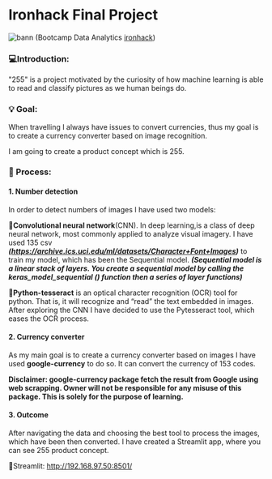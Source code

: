 # Ironhack Final Project

![bann](https://user-images.githubusercontent.com/82451770/123253820-2dc32200-d4ee-11eb-97f0-1eb67ac46f9a.JPG)
(Bootcamp Data Analytics [ironhack](https://www.ironhack.com/es))

### 💻Introduction:

"255" is a project motivated by the curiosity of how machine learning is able to read and classify pictures as we human beings do.

### 💡 Goal: 

When travelling I always have issues to convert currencies, thus my goal is to create a currency converter based on image recognition. 

I am going to create a product concept which is 255.

### 👾 Process:

#### 1. Number detection
In order to detect numbers of images I have used two models:

  🎈**Convolutional neural network**(CNN). In deep learning,is a class of deep neural network, most commonly applied to analyze visual imagery. I have used 135 csv ***(https://archive.ics.uci.edu/ml/datasets/Character+Font+Images)*** to train my model, which has been the Sequential model. ***(Sequential model is a linear stack of layers. You create a sequential model by calling the keras_model_sequential () function then a series of layer functions)***
  
  🎈**Python-tesseract** is an optical character recognition (OCR) tool for python. That is, it will recognize and “read” the text embedded in images. After exploring the CNN I have decided to use the Pytesseract tool, which eases the OCR process.
  
#### 2. Currency converter
As my main goal is to create a currency converter based on images I have used **google-currency** to do so. It can convert the currency of 153 codes.
  
  ****Disclaimer: google-currency package fetch the result from Google using web scrapping. Owner will not be responsible for any misuse of this package. This is solely for the purpose of learning.****

#### 3. Outcome 
 After navigating the data and choosing the best tool to process the images, which have been then converted. I have created a Streamlit app, where you can see 255 product concept. 
  
  🌟Streamlit: http://192.168.97.50:8501/
  


